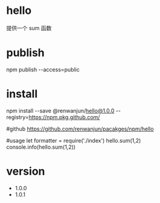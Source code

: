 # hello

提供一个 sum 函数

# publish

npm publish --access=public

# install

npm install --save @renwanjun/hello@1.0.0 --registry=https://npm.pkg.github.com/

#github
https://github.com/renwanjun/pacakges/npm/hello

#usage
let formatter = require('./index')
hello.sum(1,2)
console.info(hello.sum(1,2))

# version

- 1.0.0
- 1.0.1
